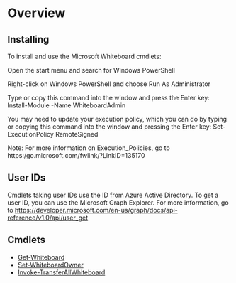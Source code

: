 # Overview

## Installing

To install and use the Microsoft Whiteboard cmdlets:

Open the start menu and search for Windows PowerShell

Right-click on Windows PowerShell and choose Run As Administrator

Type or copy this command into the window and press the Enter key: Install-Module -Name WhiteboardAdmin

You may need to update your execution policy, which you can do by typing or copying this command into the window and pressing the Enter key: Set-ExecutionPolicy RemoteSigned 

Note: For more information on Execution_Policies, go to https:/go.microsoft.com/fwlink/?LinkID=135170

## User IDs

Cmdlets taking user IDs use the ID from Azure Active Directory. To get a user ID, you can use the Microsoft Graph Explorer. For more information, go to https://developer.microsoft.com/en-us/graph/docs/api-reference/v1.0/api/user_get

## Cmdlets

* [Get-Whiteboard](Get-Whiteboard.md)
* [Set-WhiteboardOwner](Set-WhiteboardOwner.md)
* [Invoke-TransferAllWhiteboard](Invoke-TransferAllWhiteboards.md)